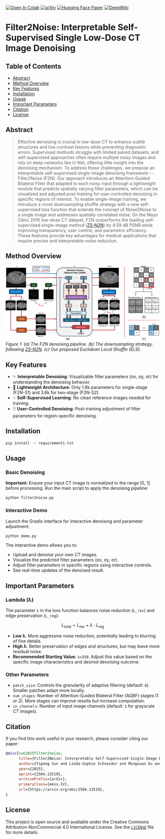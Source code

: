 [![Open In Colab](https://colab.research.google.com/assets/colab-badge.svg)](https://colab.research.google.com/drive/13bIhK2inxzjLfUUoLoltnAodFKb_YzXb?usp=sharing) [![arXiv](https://img.shields.io/badge/arXiv-2504.13519-b31b1b.svg)](https://arxiv.org/abs/2504.13519)
[![Hugging Face Paper](https://img.shields.io/badge/🤗%20Hugging%20Face-Paper-yellow)](https://huggingface.co/papers/2504.13519)
[![DeepWiki](https://img.shields.io/badge/DeepWiki-View%20on%20DeepWiki-blue)](https://deepwiki.com/sypsyp97/Filter2Noise)


# Filter2Noise: Interpretable Self-Supervised Single Low-Dose CT Image Denoising

<!-- Optional: Add a Table of Contents here if desired -->

## Table of Contents
- [Abstract](#abstract)
- [Method Overview](#method-overview)
- [Key Features](#key-features)
- [Installation](#installation)
- [Usage](#usage)
- [Important Parameters](#important-parameters)
- [Citation](#citation)
- [License](#license)


## Abstract

>Effective denoising is crucial in low-dose CT to enhance subtle structures and low-contrast lesions while preventing diagnostic errors. Supervised methods struggle with limited paired datasets, and self-supervised approaches often require multiple noisy images and rely on deep networks like U-Net, offering little insight into the denoising mechanism. To address these challenges, we propose an interpretable self-supervised single-image denoising framework---Filter2Noise (F2N). Our approach introduces an Attention-Guided Bilateral Filter that adapted to each noisy input through a lightweight module that predicts spatially varying filter parameters, which can be visualized and adjusted post-training for user-controlled denoising in specific regions of interest. To enable single-image training, we introduce a novel downsampling shuffle strategy with a new self-supervised loss function that extends the concept of Noise2Noise to a single image and addresses spatially correlated noise. On the Mayo Clinic 2016 low-dose CT dataset, F2N outperforms the leading self-supervised single-image method ([ZS-N2N](https://openaccess.thecvf.com/content/CVPR2023/papers/Mansour_Zero-Shot_Noise2Noise_Efficient_Image_Denoising_Without_Any_Data_CVPR_2023_paper.pdf)) by 4.59 dB PSNR while improving transparency, user control, and parametric efficiency. These features provide key advantages for medical applications that require precise and interpretable noise reduction.

## Method Overview

![Method Overview](method.png)
*Figure 1: (a) The F2N denoising pipeline. (b) The downsampling strategy, following [ZS-N2N](https://openaccess.thecvf.com/content/CVPR2023/papers/Mansour_Zero-Shot_Noise2Noise_Efficient_Image_Denoising_Without_Any_Data_CVPR_2023_paper.pdf). (c) Our proposed Euclidean Local Shuffle (ELS).*

## Key Features

-   ✨ **Interpretable Denoising**: Visualizable filter parameters (σx, σy, σr) for understanding the denoising behavior.
-   🚀 **Lightweight Architecture**: Only 1.8k parameters for single-stage (F2N-S1) and 3.6k for two-stage (F2N-S2).
-   💡 **Self-Supervised Learning**: No clean reference images needed for training.
-   🖱️ **User-Controlled Denoising**: Post-training adjustment of filter parameters for region-specific denoising.

## Installation

```bash
pip install -r requirements.txt
```

## Usage

### Basic Denoising

**Important:** Ensure your input CT image is normalized to the range [0, 1] before processing.
Run the main script to apply the denoising pipeline:

```bash
python filter2noise.py
```

### Interactive Demo

Launch the Gradio interface for interactive denoising and parameter adjustment:

```bash
python demo.py
```

The interactive demo allows you to:

-   Upload and denoise your own CT images.
-   Visualize the predicted filter parameters (σx, σy, σr).
-   Adjust filter parameters in specific regions using interactive controls.
-   See real-time updates of the denoised result.

## Important Parameters

### Lambda (λ)

The parameter `λ` in the loss function balances noise reduction (`L_rec`) and edge preservation (`L_reg`):

```math
L_\text{total} = L_\text{rec} + \lambda \cdot L_\text{reg}
```

-   **Low λ**: More aggressive noise reduction, potentially leading to blurring of fine details.
-   **High λ**: Better preservation of edges and structures, but may leave more residual noise.
-   **Recommended Starting Value**: `λ=350`. Adjust this value based on the specific image characteristics and desired denoising outcome.

### Other Parameters

-   `patch_size`: Controls the granularity of adaptive filtering (default: `8`). Smaller patches adapt more locally.
-   `num_stages`: Number of Attention-Guided Bilateral Filter (AGBF) stages (1 or 2). More stages can improve results but increase computation.
-   `in_channels`: Number of input image channels (default: `1` for grayscale CT images).

## Citation

If you find this work useful in your research, please consider citing our paper:

```bibtex
@misc{sun2025filter2noise,
      title={Filter2Noise: Interpretable Self-Supervised Single-Image Denoising for Low-Dose CT with Attention-Guided Bilateral Filtering}, 
      author={Yipeng Sun and Linda-Sophie Schneider and Mingxuan Gu and Siyuan Mei and Chengze Ye and Fabian Wagner and Siming Bayer and Andreas Maier},
      year={2025},
      eprint={2504.13519},
      archivePrefix={arXiv},
      primaryClass={eess.IV},
      url={https://arxiv.org/abs/2504.13519}, 
}
```

## License

This project is open source and available under the Creative Commons Attribution-NonCommercial 4.0 International License. See the [`LICENSE`](LICENSE) file for more details.

